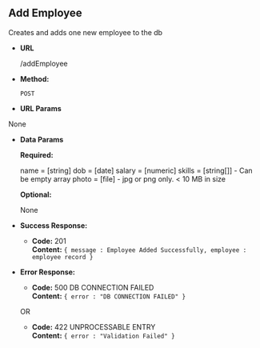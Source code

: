 Add Employee
----
Creates and adds one new employee to the db 

* **URL**

  /addEmployee

* **Method:**
  
  `POST`
  
*  **URL Params**

  None

* **Data Params**

   **Required:**
   
   name = [string]
   dob = [date]
   salary = [numeric]
   skills = [string[]] - Can be empty array
   photo = [file] - jpg or png only. < 10 MB in size
   
    **Optional:**
    
    None
   

* **Success Response:**

  * **Code:** 201 <br />
    **Content:** `{ message : Employee Added Successfully, employee : employee record }`
 
* **Error Response:**

  * **Code:** 500 DB CONNECTION FAILED <br />
    **Content:** `{ error : "DB CONNECTION FAILED" }`

  OR

  * **Code:** 422 UNPROCESSABLE ENTRY <br />
    **Content:** `{ error : "Validation Failed" }`
